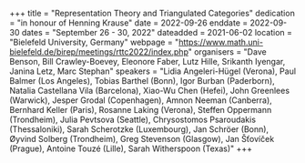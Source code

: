 +++
title = "Representation Theory and Triangulated Categories"
dedication = "in honour of Henning Krause"
date = 2022-09-26
enddate = 2022-09-30
dates = "September 26 - 30, 2022"
dateadded = 2021-06-02
location = "Bielefeld University, Germany"
webpage = "https://www.math.uni-bielefeld.de/birep/meetings/rttc2022/index.php"
organisers = "Dave Benson, Bill Crawley-Boevey, Eleonore Faber, Lutz Hille, Srikanth Iyengar, Janina Letz, Marc Stephan"
speakers = "Lidia Angeleri-Hügel (Verona),  Paul Balmer (Los Angeles), Tobias Barthel (Bonn), Igor Burban (Paderborn), Natalia Castellana Vila (Barcelona), Xiao-Wu Chen (Hefei), John Greenlees (Warwick), Jesper Grodal (Copenhagen), Amnon Neeman (Canberra),
Bernhard Keller (Paris), Rosanne Laking (Verona), Steffen Oppermann (Trondheim), Julia Pevtsova (Seattle), Chrysostomos Psaroudakis (Thessaloniki), Sarah Scherotzke (Luxembourg), Jan Schröer (Bonn), Øyvind Solberg (Trondheim), Greg Stevenson (Glasgow), Jan Šťovíček (Prague), Antoine Touzé (Lille), Sarah Witherspoon (Texas)"
+++
